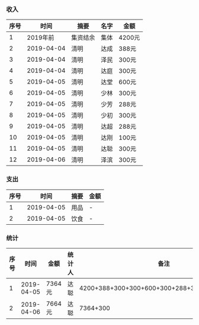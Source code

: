 


### 收入
序号     |    时间      | 摘要         |名字         | 金额    |
---      |    ---      | ---          | ---        |---     |
 1       | 2019年前     | 集资结余      |集体         |4200元  |
 2       | 2019-04-04   | 清明         |达成         |388元   |
 3       | 2019-04-04   | 清明         |泽民         |300元   |
 4       | 2019-04-04   | 清明         |达庭         |300元   |
 5       | 2019-04-05   | 清明         |达堂         |600元   |
 6       | 2019-04-05   | 清明         |少林         |300元   |
 7       | 2019-04-05   | 清明         |少芳         |288元   |
 8       | 2019-04-05   | 清明         |少初         |300元   |
 9       | 2019-04-05   | 清明         |达超         |288元   |
 10      | 2019-04-05   | 清明         |达刚         |100元   |
 11      | 2019-04-05   | 清明         |达聪         |300元   |
 12      | 2019-04-06   | 清明         |泽滨         |300元   |

### 支出
序号     |    时间        | 摘要       | 金额 |
---      | ----------    | ---        |--- |
1        | 2019-04-05    | 用品        |  - |
2        | 2019-04-05    | 饮食        |  - |



### 统计
序号     |    时间             | 金额        | 统计人     | 备注
---      | ----------         |---          | ---        | ---
1        | 2019-04-05         |  7364元      | 达聪       | 4200+388+300+300+600+300+288+300+288+100+300
2        | 2019-04-06         |  7664元      | 达聪       | 7364+300



